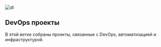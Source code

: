 ![dl](https://github.com/user-attachments/assets/8ee7df6e-6bd9-400a-9cdf-c9fd82050d1a)

## DevOps проекты

В этой ветке собраны проекты, связанные с DevOps, автоматизацией и инфраструктурой.
